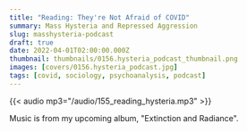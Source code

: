 ```yaml
---
title: "Reading: They're Not Afraid of COVID"
summary: Mass Hysteria and Repressed Aggression
slug: masshysteria-podcast
draft: true
date: 2022-04-01T02:00:00.000Z
thumbnail: thumbnails/0156.hysteria_podcast_thumbnail.png
images: [covers/0156.hysteria_podcast.jpg]
tags: [covid, sociology, psychoanalysis, podcast]
---
```


{{< audio mp3="/audio/155_reading_hysteria.mp3" >}}

Music is from my upcoming album, "Extinction and Radiance".
